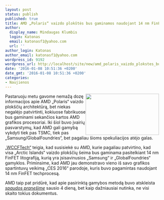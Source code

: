 ```yaml
---
layout: post
status: publish
published: true
title: AMD „Polaris“ vaizdo plokštės bus gaminamos naudojant 14 nm FinFET litografiją
author:
  display_name: Mindaugas Klumbis
  login: Katonas
  email: katonasf1@yahoo.com
  url: ''
author_login: Katonas
author_email: katonasf1@yahoo.com
wordpress_id: 9192
wordpress_url: http://localhost/site/new/amd_polaris_vaizdo_plokstes_bus_gaminamos_naudojant_14_nm_finfet_litografija/
date: '2016-01-08 10:51:36 +0200'
date_gmt: '2016-01-08 10:51:36 +0200'
categories:
- Naujienos
---
```

<p>
	<a href="http://technews.lt/userfiles/AMD-Polaris-Architecture-7.jpg"><img alt="" src="http://technews.lt/userfiles/AMD-Polaris-Architecture-7.jpg" style="width: 240px; height: 135px; float: right;" /></a>Pastaruoju metu gavome nemažą dozę informacijos apie AMD &bdquo;Polaris&ldquo; vaizdo plok&scaron;čių architektūrą, bet niekas negalėjo patvirtinti, kokiuose fabrikuose bus gaminami sekančios kartos AMD grafikos procesoriai. Iki &scaron;iol buvo įvairių pasvarstymų, kad AMD gali gamybą vykdyti tiek pas TSMC, tiek pas &bdquo;Samsung/GlobalFoundries&ldquo;, bet pagaliau &scaron;ioms spekuliacijos atėjo galas.</p>
<p>
	<a href="http://wccftech.com/amd-polaris/">&bdquo;WCCFTech&ldquo;</a> teigia, kad susisiekė su AMD, kurie pagaliau patvirtino, kad visa &bdquo;Arctic Islands&ldquo; vaizdo plok&scaron;čių &scaron;eima bus gaminama pasitelkiant 14 nm FinFET litografiją, kurią yra įsisavinusios &bdquo;Samsung&ldquo; ir &bdquo;GlobalFoundries&ldquo; gamyklos. Priminsime, kad AMD jau demonstravo vieno i&scaron; savo grafikos spartintuvų veikimą &bdquo;CES 2016&ldquo; parodoje, kuris buvo pagamintas naudojant 14 nm FinFET techprocesą.</p>
<p>
	AMD taip pat pridūrė, kad apie pasirinktą gamybos metodą buvo atskleista <em><a href="http://ir.amd.com/phoenix.zhtml?c=74093&amp;p=irol-newsArticle&amp;ID=2125821">spaudos prane&scaron;ime</a></em> sausio 4 dieną, bet kaip dažniausiai nutinka, ne visi skaito tokius dokumentus.</p>
